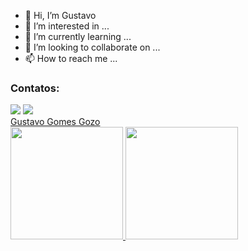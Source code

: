 - 👋 Hi, I’m Gustavo
- 👀 I’m interested in ...
- 🌱 I’m currently learning ...
- 💞️ I’m looking to collaborate on ...
- 📫 How to reach me ...
### Contatos:
<div>
<a href = "mailto:gu.gomes.89@gmail.com"><img src="https://img.shields.io/badge/Gmail-D14836?style=for-the-badge&logo=gmail&logoColor=white" target="_blank"></a>
<a href="https://www.linkedin.com/in/gustavo-gomes-gozo/" target="_blank"><img src="https://img.shields.io/badge/-LinkedIn-%230077B5?style=for-the-badge&logo=linkedin&logoColor=white" target="_blank"></a>   
</div>
<div>
<div class="badge-base LI-profile-badge" data-locale="pt_BR" data-size="medium" data-theme="dark" data-type="VERTICAL" data-vanity="gustavo-gomes-gozo" data-version="v1"><a class="badge-base__link LI-simple-link" href="https://br.linkedin.com/in/gustavo-gomes-gozo?trk=profile-badge">Gustavo Gomes Gozo</a></div>
</div>
<div>
<a href="https://github.com/GustavoGGG">
<img height="180em" src="https://github-readme-stats.vercel.app/api/top-langs/?username=GustavoGGG&layout=compact&langs_count=7&theme=dark"/>
<img height="180em" src="https://github-readme-stats.vercel.app/api?username=GustavoGGG&show_icons=true&theme=dark&include_all_commits=true&count_private=true"/>
</div>

<!---
GustavoGGG/GustavoGGG is a ✨ special ✨ repository because its `README.md` (this file) appears on your GitHub profile.
You can click the Preview link to take a look at your changes.
--->
